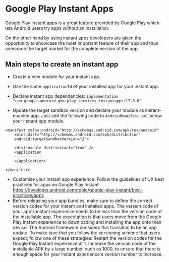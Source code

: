# Google Play Instant Apps

Google Play Instant apps is a great feature provided by Google Play which lets Android users try apps without an installation.

On the other hand by using instant apps developers are given the opportunity to showcase the most important feature of their app and thus overcome the target market for the complete version of the app.

## Main steps to create an instant app

- Create a new module for your instant app.
- Use the same ```applicationId``` of your installed app for your instant app.
- Declare instant app dependencies: ```implementation "com.google.android.gms:play-services-instantapps:17.0.0"```

- Update the target sandbox version and declare your module as instant-enabled app. Just add the following code to ```AndroidManifest.xml``` below your instant app module.

```
<manifest xmlns:android="http://schemas.android.com/apk/res/android"
    xmlns:dist="http://schemas.android.com/apk/distribution"
    android:targetSandboxVersion="2">

    <dist:module dist:instant="true" />
    <application 
    ------------
    </application>
    
</manifest>
```

- Customize your instant app experience. Follow the guidelines of UX best practices for apps on Google Play Instant https://developer.android.com/topic/google-play-instant/best-practices/apps
- Before releasing your app bundles, make sure to define the correct version codes for your instant and installed apps. The version code of your app's instant experience needs to be less than the version code of the installable app. The expectation is that users move from the Google Play Instant experience to downloading and installing the app onto their device. The Android framework considers this transition to be an app update. To make sure that you follow the versioning scheme that users expect, follow one of these strategies:
Restart the version codes for the Google Play Instant experience at 1.
Increase the version code of the installable APK by a large number, such as 1000, to ensure that there is enough space for your instant experience's version number to increase.
